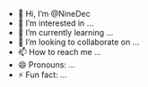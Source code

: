 - 👋 Hi, I’m @NineDec
- 👀 I’m interested in ...
- 🌱 I’m currently learning ...
- 💞️ I’m looking to collaborate on ...
- 📫 How to reach me ...
- 😄 Pronouns: ...
- ⚡ Fun fact: ...

<!---
NineDec/NineDec is a ✨ special ✨ repository because its `README.md` (this file) appears on your GitHub profile.
You can click the Preview link to take a look at your changes.
--->
